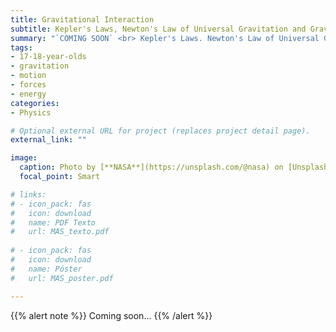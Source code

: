 ```yaml
---
title: Gravitational Interaction
subtitle: Kepler's Laws, Newton's Law of Universal Gravitation and Gravitational Field
summary: "`COMING SOON` <br> Kepler's Laws. Newton's Law of Universal Gravitation. Gravitational Field."
tags:
- 17-18-year-olds
- gravitation
- motion
- forces
- energy
categories:
- Physics

# Optional external URL for project (replaces project detail page).
external_link: ""

image:
  caption: Photo by [**NASA**](https://unsplash.com/@nasa) on [Unsplash](https://unsplash.com)
  focal_point: Smart

# links:
# - icon_pack: fas
#   icon: download
#   name: PDF Texto
#   url: MAS_texto.pdf
  
# - icon_pack: fas
#   icon: download
#   name: Póster
#   url: MAS_poster.pdf

---
```


{{% alert note %}}
Coming soon...
{{% /alert %}}